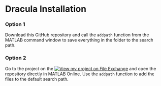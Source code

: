 # **Dracula Installation**

### Option 1
 Download this GitHub repository and call the `addpath` function from the MATLAB command window to save everything in the folder to the search path.

### Option 2
Go to the project on the [![View my project on File Exchange](https://www.mathworks.com/matlabcentral/images/matlab-file-exchange.svg)](https://www.mathworks.com/matlabcentral/fileexchange/157951) and open the repository directly in MATLAB Online. Use the `addpath` function to add the files to the default search path.